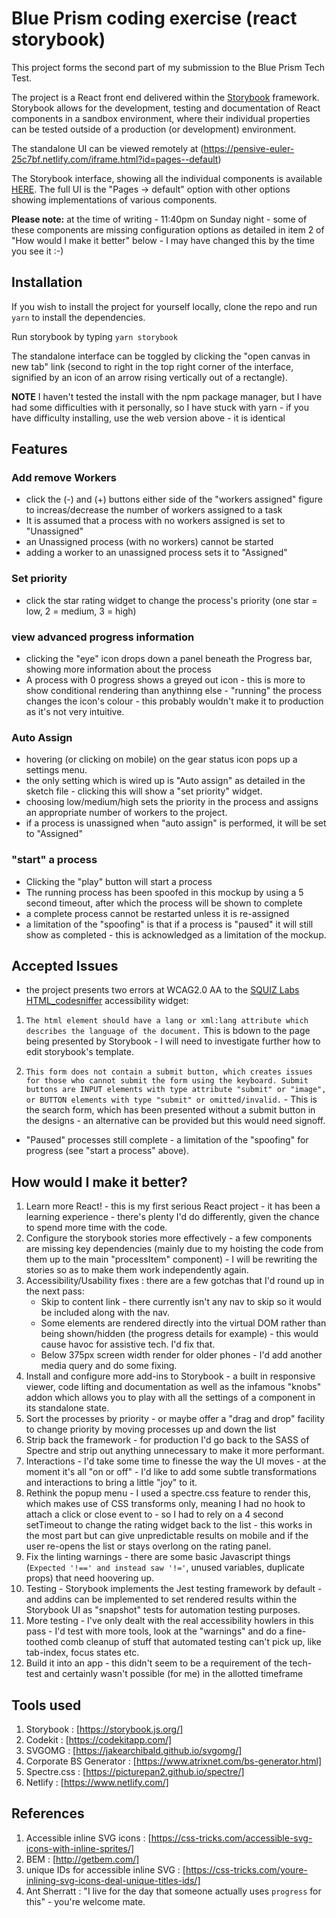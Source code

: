 # Blue Prism coding exercise (react storybook)

This project forms the second part of my submission to the Blue Prism Tech Test. 

The project is a React front end delivered within the [Storybook](https://storybook.js.org/) framework. Storybook allows for the development, testing and documentation of React components in a sandbox environment, where their individual properties can be tested outside of a production (or development) environment.

The standalone UI can be viewed remotely at (https://pensive-euler-25c7bf.netlify.com/iframe.html?id=pages--default)

The Storybook interface, showing all the individual components is available [HERE](https://pensive-euler-25c7bf.netlify.com/?path=/story/assignworkers--default). The full UI is the "Pages -> default" option with other options showing implementations of various components. 

**Please note:** at the time of writing - 11:40pm on Sunday night - some of these components are missing configuration options as detailed in item 2 of "How would I make it better" below - I may have changed this by the time you see it :-)

## Installation

If you wish to install the project for yourself locally, clone the repo and run `yarn` to install the dependencies.

Run storybook by typing `yarn storybook`

The standalone interface can be toggled by clicking the "open canvas in new tab" link (second to right in the top right corner of the interface, signified by an icon of an arrow rising vertically out of a rectangle).

**NOTE** I haven't tested the install with the npm package manager, but I have had some difficulties with it personally, so I have stuck with yarn - if you have difficulty installing, use the web version above - it is identical

## Features

### Add remove Workers
* click the (-) and (+) buttons either side of the "workers assigned" figure to increas/decrease the number of workers assigned to a task
* It is assumed that a process with no workers assigned is set to "Unassigned"
* an Unassigned process (with no workers) cannot be started
* adding a worker to an unassigned process sets it to "Assigned"

### Set priority
* click the star rating widget to change the process's priority (one star = low, 2 = medium, 3 = high)

### view advanced progress information
* clicking the "eye" icon drops down a panel beneath the Progress bar, showing more information about the process
* A process with 0 progress shows a greyed out icon - this is more to show conditional rendering than anythinng else - "running" the process changes the icon's colour - this probably wouldn't make it to production as it's not very intuitive.

### Auto Assign
* hovering (or clicking on mobile) on the gear status icon pops up a settings menu.
* the only setting which is wired up is "Auto assign" as detailed in the sketch file - clicking this will show a "set priority" widget.
* choosing low/medium/high sets the priority in the process and assigns an appropriate number of workers to the project.
* if a process is unassigned when "auto assign" is performed, it will be set to "Assigned"

### "start" a process
* Clicking the "play" button will start a process
* The running process has been spoofed in this mockup by using a 5 second timeout, after which the process will be shown to complete
* a complete process cannot be restarted unless it is re-assigned
* a limitation of the "spoofing" is that if a process is "paused" it will still show as completed - this is acknowledged as a limitation of the mockup.

## Accepted Issues

* the project presents two errors at WCAG2.0 AA to the [SQUIZ Labs HTML_codesniffer](https://squizlabs.github.io/HTML_CodeSniffer/) accessibility widget: 

1. `The html element should have a lang or xml:lang attribute which describes the language of the document.` This is bdown to the page being presented by Storybook - I will need to investigate further how to edit storybook's template.

2. `This form does not contain a submit button, which creates issues for those who cannot submit the form using the keyboard. Submit buttons are INPUT elements with type attribute "submit" or "image", or BUTTON elements with type "submit" or omitted/invalid.` - This is the search form, which has been presented without a submit button in the designs - an alternative can be provided but this would need signoff.

* "Paused" processes still complete - a limitation of the "spoofing" for progress (see "start a process" above).


## How would I make it better?

1. Learn more React! - this is my first serious React project - it has been a learning experience - there's plenty I'd do differently, given the chance to spend more time with the code.
2. Configure the storybook stories more effectively - a few components are missing key dependencies (mainly due to my hoisting the code from them up to the main "processItem" component) - I will be rewriting the stories so as to make them work independently again.
3. Accessibility/Usability fixes : there are a few gotchas that I'd round up in the next pass: 
    * Skip to content link - there currently isn't any nav to skip so it would be included along with the nav.
    * Some elements are rendered directly into the virtual DOM rather than being shown/hidden (the progress details for example) - this would cause havoc for assistive tech. I'd fix that.
    * Below 375px screen width render for older phones - I'd add another media query and do some fixing.
3. Install and configure more add-ins to Storybook - a built in responsive viewer, code lifting and documentation as well as the infamous "knobs" addon which allows you to play with all the settings of a component in its standalone state.
4. Sort the processes by priority - or maybe offer a "drag and drop" facility to change priority by moving processes up and down the list
4. Strip back the framework - for production I'd go back to the SASS of Spectre and strip out anything unnecessary to make it more performant.
5. Interactions - I'd take some time to finesse the way the UI moves - at the moment it's all "on or off" - I'd like to add some subtle transformations and interactions to bring a little "joy" to it.
4. Rethink the popup menu - I used a spectre.css feature to render this, which makes use of CSS transforms only, meaning I had no hook to attach a click or close event to - so I had to rely on a 4 second setTimeout to change the rating widget back to the list - this works in the most part but can give unpredictable results on mobile and if the user re-opens the list or stays overlong on the rating panel.
4. Fix the linting warnings - there are some basic Javascript things (`Expected '!==' and instead saw '!='`, unused variables, duplicate props) that need hoovering up.
5. Testing - Storybook implements the Jest testing framework by default - and addins can be implemented to set rendered results within the Storybook UI as "snapshot" tests for automation testing purposes.
5. More testing - I've only dealt with the real accessibility howlers in this pass - I'd test with more tools, look at the "warnings" and do a fine-toothed comb cleanup of stuff that automated testing can't pick up, like tab-index, focus states etc.
6. Build it into an app - this didn't seem to be a requirement of the tech-test and certainly wasn't possible (for me) in the allotted timeframe

## Tools used

1. Storybook : [https://storybook.js.org/]
2. Codekit : [https://codekitapp.com/]
3. SVGOMG : [https://jakearchibald.github.io/svgomg/]
4. Corporate BS Generator : [https://www.atrixnet.com/bs-generator.html]
5. Spectre.css : [https://picturepan2.github.io/spectre/]
6. Netlify : [https://www.netlify.com/]


## References

1. Accessible inline SVG icons : [https://css-tricks.com/accessible-svg-icons-with-inline-sprites/]
2. BEM : [http://getbem.com/]
3. unique IDs for accessible inline SVG : [https://css-tricks.com/youre-inlining-svg-icons-deal-unique-titles-ids/]
4. Ant Sherratt : "I live for the day that someone actually uses `progress` for this" - you're welcome mate.




